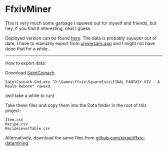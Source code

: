 FfxivMiner
===

This is very much some garbage I spewed out for myself and friends, but hey, if you find it interesting, neat I guess.

Deployed version can be found [here](https://khyperia.com/ffxivminer/). The data is probably suuuper out of date, I have to manually export from [universalis.app](https://universalis.app/) and I might not have done that for a while.

---

How to export data:

Download [SaintCoinach](https://github.com/xivapi/SaintCoinach/releases)

    SaintCoinach.Cmd.exe "D:\Games\ffxiv\SquareEnix\FINAL FANTASY XIV - A Realm Reborn" rawexd

(will take a while to run)

Take these files and copy them into the Data folder in the root of this project:

    Item.csv
    Recipe.csv
    RecipeLevelTable.csv

Alternatively, download the same files from [github.com/xivapi/ffxiv-datamining](https://github.com/xivapi/ffxiv-datamining).